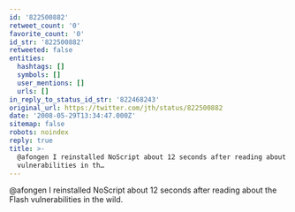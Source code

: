 ```yaml
---
id: '822500882'
retweet_count: '0'
favorite_count: '0'
id_str: '822500882'
retweeted: false
entities:
  hashtags: []
  symbols: []
  user_mentions: []
  urls: []
in_reply_to_status_id_str: '822468243'
original_url: https://twitter.com/jth/status/822500882
date: '2008-05-29T13:34:47.000Z'
sitemap: false
robots: noindex
reply: true
title: >-
  @afongen I reinstalled NoScript about 12 seconds after reading about the Flash
  vulnerabilities in th…
---
```


@afongen I reinstalled NoScript about 12 seconds after reading about the Flash vulnerabilities in the wild.